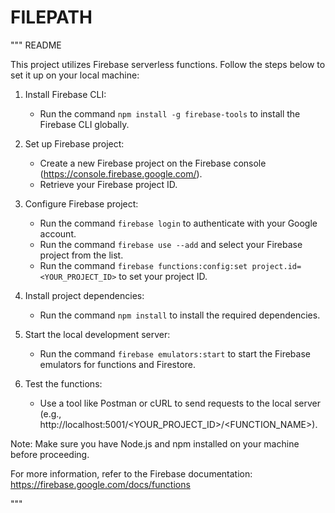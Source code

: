 # FILEPATH

"""
README

This project utilizes Firebase serverless functions. Follow the steps below to set it up on your local machine:

1. Install Firebase CLI:
    - Run the command `npm install -g firebase-tools` to install the Firebase CLI globally.

2. Set up Firebase project:
    - Create a new Firebase project on the Firebase console (https://console.firebase.google.com/).
    - Retrieve your Firebase project ID.

3. Configure Firebase project:
    - Run the command `firebase login` to authenticate with your Google account.
    - Run the command `firebase use --add` and select your Firebase project from the list.
    - Run the command `firebase functions:config:set project.id=<YOUR_PROJECT_ID>` to set your project ID.

4. Install project dependencies:
    - Run the command `npm install` to install the required dependencies.

5. Start the local development server:
    - Run the command `firebase emulators:start` to start the Firebase emulators for functions and Firestore.

6. Test the functions:
    - Use a tool like Postman or cURL to send requests to the local server (e.g., http://localhost:5001/<YOUR_PROJECT_ID>/<FUNCTION_NAME>).

Note: Make sure you have Node.js and npm installed on your machine before proceeding.

For more information, refer to the Firebase documentation: https://firebase.google.com/docs/functions

"""

